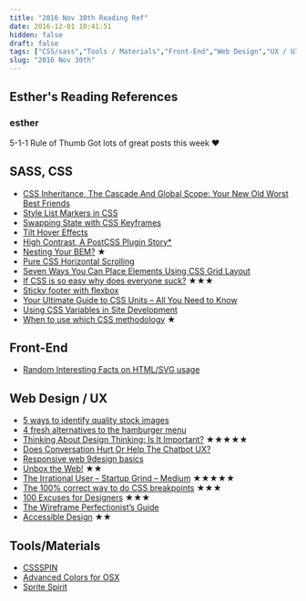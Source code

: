 ```yaml
---
title: "2016 Nov 30th Reading Ref"
date: 2016-12-01 10:41:51
hidden: false
draft: false
tags: ["CSS/sass","Tools / Materials","Front-End","Web Design","UX / UI"]
slug: "2016 Nov 30th"
---
```


## Esther's Reading References

### esther
5-1-1 Rule of Thumb
Got lots of great posts this week ❤
<!--more-->

## SASS, CSS
- [CSS Inheritance, The Cascade And Global Scope: Your New Old Worst Best Friends](https://www.smashingmagazine.com/2016/11/css-inheritance-cascade-global-scope-new-old-worst-best-friends/)
- [Style List Markers in CSS](https://css-tricks.com/style-list-markers-css/)
- [Swapping State with CSS Keyframes](https://css-tricks.com/swapping-state-css-keyframes/)
- [Tilt Hover Effects](http://tympanus.net/codrops/2016/11/23/tilt-hover-effects/)
- [High Contrast, A PostCSS Plugin Story*](https://css-tricks.com/high-contrast-postcss-plugin-story/)
- [Nesting Your BEM?](http://csswizardry.com/2016/11/nesting-your-bem/) ★
- [Pure CSS Horizontal Scrolling](https://css-tricks.com/pure-css-horizontal-scrolling/)
- [Seven Ways You Can Place Elements Using CSS Grid Layout](https://www.sitepoint.com/seven-ways-you-can-place-elements-using-css-grid-layout/)
- [If CSS is so easy why does everyone suck?](https://hackernoon.com/if-css-is-so-easy-why-does-everyone-suck-e4442cc9428a#.o1k6xmhru) ★★★
- [Sticky footer with flexbox](http://blog.schoenwald.media/sticky-footer-with-flexbox/)
- [Your Ultimate Guide to CSS Units – All You Need to Know](http://blog.alexdevero.com/css-units-ultimate-guide/)
- [Using CSS Variables in Site Development](http://thenewcode.com/1161/Using-CSS-Variables-in-Site-Development)
- [When to use which CSS methodology](http://simurai.com/blog/2016/11/27/css-methodologies) ★


## Front-End
- [Random Interesting Facts on HTML/SVG usage](https://css-tricks.com/random-interesting-facts-htmlsvg-usage/)


## Web Design / UX
- [5 ways to identify quality stock images](http://www.webdesignerdepot.com/2016/11/5-ways-to-identify-quality-stock-images/)
- [4 fresh alternatives to the hamburger menu](http://www.webdesignerdepot.com/2016/11/4-fresh-alternatives-to-the-hamburger-menu/)
- [Thinking About Design Thinking: Is It Important?](https://designshack.net/articles/business-articles/thinking-about-design-thinking-is-it-important/) ★★★★★
- [Does Conversation Hurt Or Help The Chatbot UX?](https://www.smashingmagazine.com/2016/11/does-conversation-hurt-or-help-the-chatbot-ux/)
- [Responsive web 9design basics](http://veerle.duoh.com/design/article/responsive_web_design_basics)
- [Unbox the Web!](https://uxdesign.cc/unbox-the-web-f00bc8e0d0e3?ref=webdesignernews.com#.3orbkvpv9) ★★
- [The Irrational User – Startup Grind – Medium](https://medium.com/startup-grind/cognitive-bias-ad5f9fe7f59b#.q7yx20tc5) ★★★★★
- [The 100% correct way to do CSS breakpoints](https://medium.freecodecamp.com/the-100-correct-way-to-do-css-breakpoints-88d6a5ba1862#.cblb38deo) ★★★
- [100 Excuses for Designers](https://medium.com/ux-power-tools/100-excuses-for-designers-517344cdd910#.r7ivdjw2e) ★★★
- [The Wireframe Perfectionist’s Guide](https://www.smashingmagazine.com/2016/11/wireframe-perfectionist-guide/)
- [Accessible Design](https://seesparkbox.com/foundry/accessible_design#When:13:45:00Z) ★★


## Tools/Materials
- [CSSSPIN](https://webkul.github.io/csspin/)
- [Advanced Colors for OSX](http://advancedcolors.com/)
- [Sprite Spirit](https://eliorshalev.github.io/sprite-spirit/)
